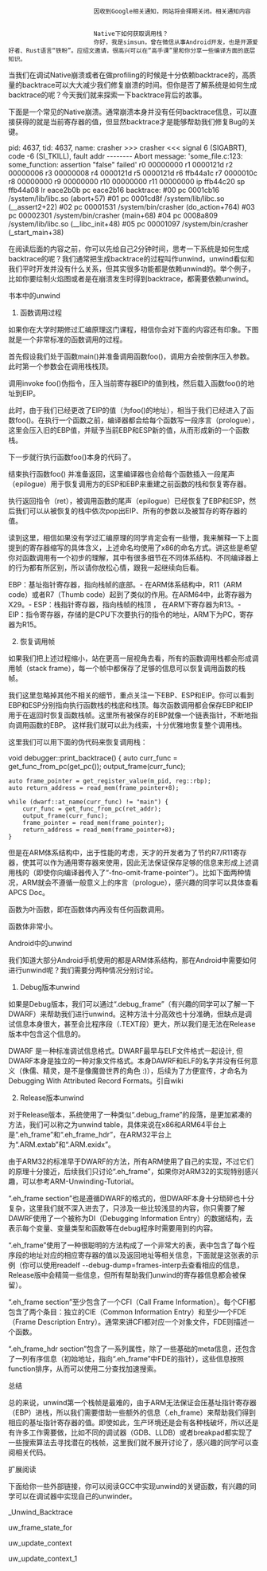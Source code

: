 
                            
                            因收到Google相关通知，网站将会择期关闭。相关通知内容
                            
                            
                            Native下如何获取调用栈？
                            你好，我是simsun，曾在微信从事Android开发，也是开源爱好者、Rust语言“铁粉”。应绍文邀请，很高兴可以在“高手课”里和你分享一些编译方面的底层知识。

当我们在调试Native崩溃或者在做profiling的时候是十分依赖backtrace的，高质量的backtrace可以大大减少我们修复崩溃的时间。但你是否了解系统是如何生成backtrace的呢？今天我们就来探索一下backtrace背后的故事。

下面是一个常见的Native崩溃。通常崩溃本身并没有任何backtrace信息，可以直接获得的就是当前寄存器的值，但显然backtrace才是能够帮助我们修复Bug的关键。

pid: 4637, tid: 4637, name: crasher  >>> crasher <<<
signal 6 (SIGABRT), code -6 (SI_TKILL), fault addr --------
Abort message: 'some_file.c:123: some_function: assertion "false" failed'
    r0  00000000  r1  0000121d  r2  00000006  r3  00000008
    r4  0000121d  r5  0000121d  r6  ffb44a1c  r7  0000010c
    r8  00000000  r9  00000000  r10 00000000  r11 00000000
    ip  ffb44c20  sp  ffb44a08  lr  eace2b0b  pc  eace2b16
backtrace:
    #00 pc 0001cb16  /system/lib/libc.so (abort+57)
    #01 pc 0001cd8f  /system/lib/libc.so (__assert2+22)
    #02 pc 00001531  /system/bin/crasher (do_action+764)
    #03 pc 00002301  /system/bin/crasher (main+68)
    #04 pc 0008a809  /system/lib/libc.so (__libc_init+48)
    #05 pc 00001097  /system/bin/crasher (_start_main+38)


在阅读后面的内容之前，你可以先给自己2分钟时间，思考一下系统是如何生成backtrace的呢？我们通常把生成backtrace的过程叫作unwind，unwind看似和我们平时开发并没有什么关系，但其实很多功能都是依赖unwind的。举个例子，比如你要绘制火焰图或者是在崩溃发生时得到backtrace，都需要依赖unwind。

书本中的unwind

1. 函数调用过程

如果你在大学时期修过汇编原理这门课程，相信你会对下面的内容还有印象。下图就是一个非常标准的函数调用的过程。




首先假设我们处于函数main()并准备调用函数foo()，调用方会按倒序压入参数。此时第一个参数会在调用栈栈顶。

调用invoke foo()伪指令，压入当前寄存器EIP的值到栈，然后载入函数foo()的地址到EIP。

此时，由于我们已经更改了EIP的值（为foo()的地址），相当于我们已经进入了函数foo()。在执行一个函数之前，编译器都会给每个函数写一段序言（prologue），这里会压入旧的EBP值，并赋予当前EBP和ESP新的值，从而形成新的一个函数栈。

下一步就行执行函数foo()本身的代码了。

结束执行函数foo() 并准备返回，这里编译器也会给每个函数插入一段尾声（epilogue）用于恢复调用方的ESP和EBP来重建之前函数的栈和恢复寄存器。

执行返回指令（ret），被调用函数的尾声（epilogue）已经恢复了EBP和ESP，然后我们可以从被恢复的栈中依次pop出EIP、所有的参数以及被暂存的寄存器的值。


读到这里，相信如果没有学过汇编原理的同学肯定会有一些懵，我来解释一下上面提到的寄存器缩写的具体含义，上述命名均使用了x86的命名方式。讲这些是希望你对函数调用有一个初步的理解，其中有很多细节在不同体系结构、不同编译器上的行为都有所区别，所以请你放松心情，跟我一起继续向后看。


EBP：基址指针寄存器，指向栈帧的底部。-
在ARM体系结构中，R11（ARM code）或者R7（Thumb code）起到了类似的作用。在ARM64中，此寄存器为X29。-
ESP：栈指针寄存器，指向栈帧的栈顶 ， 在ARM下寄存器为R13。-
EIP：指令寄存器，存储的是CPU下次要执行的指令的地址，ARM下为PC，寄存器为R15。


2. 恢复调用帧

如果我们把上述过程缩小，站在更高一层视角去看，所有的函数调用栈都会形成调用帧（stack frame），每一个帧中都保存了足够的信息可以恢复调用函数的栈帧。



我们这里忽略掉其他不相关的细节，重点关注一下EBP、ESP和EIP。你可以看到EBP和ESP分别指向执行函数栈的栈底和栈顶。每次函数调用都会保存EBP和EIP用于在返回时恢复函数栈帧。这里所有被保存的EBP就像一个链表指针，不断地指向调用函数的EBP。 这样我们就可以此为线索，十分优雅地恢复整个调用栈。



这里我们可以用下面的伪代码来恢复调用栈：

void debugger::print_backtrace() {
    auto curr_func = get_func_from_pc(get_pc());
    output_frame(curr_func);

    auto frame_pointer = get_register_value(m_pid, reg::rbp);
    auto return_address = read_mem(frame_pointer+8);

    while (dwarf::at_name(curr_func) != "main") {
        curr_func = get_func_from_pc(ret_addr);
        output_frame(curr_func);
        frame_pointer = read_mem(frame_pointer);
        return_address = read_mem(frame_pointer+8);
    }


但是在ARM体系结构中，出于性能的考虑，天才的开发者为了节约R7/R11寄存器，使其可以作为通用寄存器来使用，因此无法保证保存足够的信息来形成上述调用栈的（即使你向编译器传入了“-fno-omit-frame-pointer”）。比如下面两种情况，ARM就会不遵循一般意义上的序言（prologue），感兴趣的同学可以具体查看APCS Doc。


函数为叶函数，即在函数体内再没有任何函数调用。

函数体非常小。


Android中的unwind

我们知道大部分Android手机使用的都是ARM体系结构，那在Android中需要如何进行unwind呢？我们需要分两种情况分别讨论。

1. Debug版本unwind

如果是Debug版本，我们可以通过“.debug_frame”（有兴趣的同学可以了解一下DWARF）来帮助我们进行unwind。这种方法十分高效也十分准确，但缺点是调试信息本身很大，甚至会比程序段（.TEXT段）更大，所以我们是无法在Release版本中包含这个信息的。


DWARF 是一种标准调试信息格式。DWARF最早与ELF文件格式一起设计, 但DWARF本身是独立的一种对象文件格式。本身DAWRF和ELF的名字并没有任何意义（侏儒、精灵，是不是像魔兽世界的角色 :)），后续为了方便宣传，才命名为Debugging With Attributed Record Formats。引自wiki


2. Release版本unwind

对于Release版本，系统使用了一种类似“.debug_frame”的段落，是更加紧凑的方法，我们可以称之为unwind table，具体来说在x86和ARM64平台上是“.eh_frame”和“.eh_frame_hdr”，在ARM32平台上为“.ARM.extab”和“.ARM.exidx”。

由于ARM32的标准早于DWARF的方法，所有ARM使用了自己的实现，不过它们的原理十分接近，后续我们只讨论“.eh_frame”，如果你对ARM32的实现特别感兴趣，可以参考ARM-Unwinding-Tutorial。

“.eh_frame section”也是遵循DWARF的格式的，但DWARF本身十分琐碎也十分复杂，这里我们就不深入进去了，只涉及一些比较浅显的内容，你只需要了解DAWRF使用了一个被称为DI（Debugging Information Entry）的数据结构，去表示每个变量、变量类型和函数等在debug程序时需要用到的内容。

“.eh_frame”使用了一种很聪明的方法构成了一个非常大的表，表中包含了每个程序段的地址对应的相应寄存器的值以及返回地址等相关信息，下面就是这张表的示例（你可以使用readelf --debug-dump=frames-interp去查看相应的信息，Release版中会精简一些信息，但所有帮助我们unwind的寄存器信息都会被保留）。



“.eh_frame section”至少包含了一个CFI（Call Frame Information）。每个CFI都包含了两个条目：独立的CIE（Common Information Entry）和至少一个FDE（Frame Description Entry）。通常来讲CFI都对应一个对象文件，FDE则描述一个函数。

“.eh_frame_hdr section”包含了一系列属性，除了一些基础的meta信息，还包含了一列有序信息（初始地址，指向“.eh_frame”中FDE的指针），这些信息按照function排序，从而可以使用二分查找加速搜索。



总结

总的来说，unwind第一个栈帧是最难的，由于ARM无法保证会压基址指针寄存器（EBP）进栈，所以我们需要借助一些额外的信息（.eh_frame）来帮助我们得到相应的基址指针寄存器的值。即使如此，生产环境还是会有各种栈破坏，所以还是有许多工作需要做，比如不同的调试器（GDB、LLDB）或者breakpad都实现了一些搜索算法去寻找潜在的栈帧，这里我们就不展开讨论了，感兴趣的同学可以查阅相关代码。

扩展阅读

下面给你一些外部链接，你可以阅读GCC中实现unwind的关键函数，有兴趣的同学可以在调试器中实现自己的unwinder。


_Unwind_Backtrace

uw_frame_state_for

uw_update_context

uw_update_context_1


                        
                        
                            